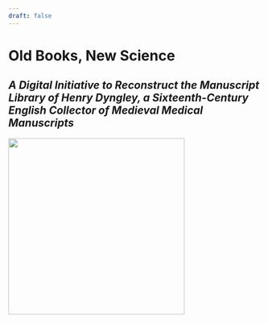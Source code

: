 ```yaml
---
draft: false
---
```

# Old Books, New Science
## *A Digital Initiative to Reconstruct the Manuscript Library of Henry Dyngley, a Sixteenth-Century English Collector of Medieval Medical Manuscripts*

<img src="https://iiif.wellcomecollection.org/image/b19608652_MS_244_0013.JP2/full/2048%2C/0/default.jpg" width="350px">


